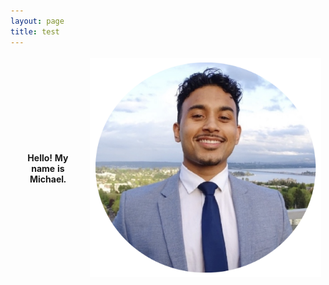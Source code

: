 ```yaml
---
layout: page
title: test
---
```


<!-- Add custom CSS to remove table borders -->
<style>
table {
  border-collapse: collapse;
}
td, th {
  border: none;
}
</style>

| Hello! My name is Michael. | ![Face](face.png) |
|:--------------------------:|:-----------------:|
